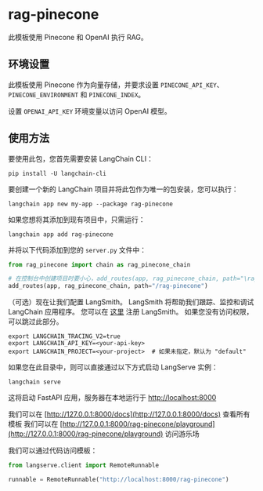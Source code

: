 # rag-pinecone

此模板使用 Pinecone 和 OpenAI 执行 RAG。

## 环境设置

此模板使用 Pinecone 作为向量存储，并要求设置 `PINECONE_API_KEY`、`PINECONE_ENVIRONMENT` 和 `PINECONE_INDEX`。

设置 `OPENAI_API_KEY` 环境变量以访问 OpenAI 模型。

## 使用方法

要使用此包，您首先需要安装 LangChain CLI：

```shell
pip install -U langchain-cli
```

要创建一个新的 LangChain 项目并将此包作为唯一的包安装，您可以执行：

```shell
langchain app new my-app --package rag-pinecone
```

如果您想将其添加到现有项目中，只需运行：

```shell
langchain app add rag-pinecone
```

并将以下代码添加到您的 `server.py` 文件中：
```python
from rag_pinecone import chain as rag_pinecone_chain

# 在控制台中创建项目时要小心，add_routes(app, rag_pinecone_chain, path="\rag-pinecone") 中出现了反斜杠，正确的路由是 "/rag-pinecone"
add_routes(app, rag_pinecone_chain, path="/rag-pinecone")
```

（可选）现在让我们配置 LangSmith。 
LangSmith 将帮助我们跟踪、监控和调试 LangChain 应用程序。 
您可以在 [这里](https://smith.langchain.com/) 注册 LangSmith。 
如果您没有访问权限，可以跳过此部分。

```shell
export LANGCHAIN_TRACING_V2=true
export LANGCHAIN_API_KEY=<your-api-key>
export LANGCHAIN_PROJECT=<your-project>  # 如果未指定，默认为 "default"
```

如果您在此目录中，则可以直接通过以下方式启动 LangServe 实例：

```shell
langchain serve
```

这将启动 FastAPI 应用，服务器在本地运行于 
[http://localhost:8000](http://localhost:8000)

我们可以在 [http://127.0.0.1:8000/docs](http://127.0.0.1:8000/docs) 查看所有模板
我们可以在 [http://127.0.0.1:8000/rag-pinecone/playground](http://127.0.0.1:8000/rag-pinecone/playground) 访问游乐场  

我们可以通过代码访问模板：

```python
from langserve.client import RemoteRunnable

runnable = RemoteRunnable("http://localhost:8000/rag-pinecone")
```
